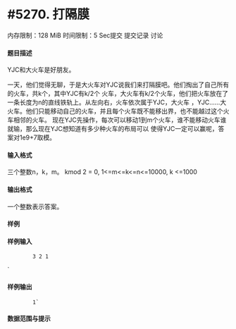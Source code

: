 
# #5270. 打隔膜
内存限制：128 MiB 时间限制：5 Sec提交 提交记录 讨论
#### 题目描述
YJC和大火车是好朋友。

一天，他们觉得无聊，于是大火车对YJC说我们来打隔膜吧。他们掏出了自己所有的火车，共k个，其中YJC有k/2个
火车，大火车有k/2个火车，他们把火车放在了一条长度为n的直线铁轨上。从左向右，火车依次属于YJC，大火车
，YJC......大火车。他们只能移动自己的火车，并且每个火车既不能移出界，也不能越过这个火车相邻的火车。
现在YJC先操作，每次可以移动1到m个火车，谁不能移动火车谁就输，那么现在YJC想知道有多少种火车的布局可以
使得YJC一定可以赢呢，答案对1e9+7取模。


#### 输入格式

三个整数n，k，m。
kmod 2 = 0, 1<=m<=k<=n<=10000, k <=1000


#### 输出格式
一个整数表示答案。

#### 样例

#### 样例输入

			3 2 1
`
#### 样例输出

			1`
#### 数据范围与提示


